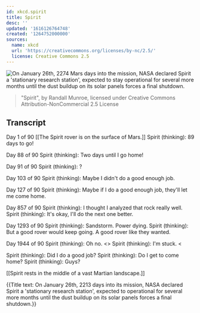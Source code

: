 ```yaml
---
id: xkcd.spirit
title: Spirit
desc: ''
updated: '1616126764748'
created: '1264752000000'
sources:
  name: xkcd
  url: 'https://creativecommons.org/licenses/by-nc/2.5/'
  license: Creative Commons 2.5
---
```

![On January 26th, 2274 Mars days into the mission, NASA declared Spirit a 'stationary research station', expected to stay operational for several more months until the dust buildup on its solar panels forces a final shutdown.](https://imgs.xkcd.com/comics/spirit.png)
> "Spirit", by Randall Munroe, licensed under Creative Commons Attribution-NonCommercial 2.5 License

## Transcript
Day 1 of 90
[[The Spirit rover is on the surface of Mars.]]
Spirit (thinking): 89 days to go!

Day 88 of 90
Spirit (thinking): Two days until I go home!

Day 91 of 90
Spirit (thinking): ?

Day 103 of 90
Spirit (thinking): Maybe I didn't do a good enough job.

Day 127 of 90
Spirit (thinking): Maybe if I do a good enough job, they'll let me come home.

Day 857 of 90
Spirit (thinking): I thought I analyzed that rock really well.
Spirit (thinking): It's okay, I'll do the next one better.

Day 1293 of 90
Spirit (thinking): Sandstorm. Power dying.
Spirit (thinking): But a good rover would keep going. A good rover like they wanted.

Day 1944 of 90
Spirit (thinking): Oh no.
<<whirrrr>>
Spirit (thinking): I'm stuck.
<<whirrrr>

Spirit (thinking): Did I do a good job?
Spirit (thinking): Do I get to come home?
Spirit (thinking): Guys?

[[Spirit rests in the middle of a vast Martian landscape.]]

{{Title text: On January 26th, 2213 days into its mission, NASA declared Spirit a 'stationary research station', expected to operational for several more months until the dust buildup on its solar panels forces a final shutdown.}}
